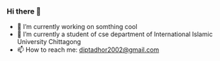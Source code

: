 ### Hi there 👋

- 🔭 I’m currently working on  somthing cool
- 🌱 I’m currently a student of cse department of International Islamic University Chittagong
- 📫 How to reach me: diptadhor2002@gmail.com

